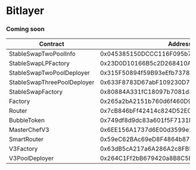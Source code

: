 # Bitlayer

### Coming soon

| Contract                    | Address                                    |
| --------------------------- | ------------------------------------------ |
| StableSwapTwoPoolInfo       | 0x045385150DCCC116F095b724734eE49021D9D687 |
| StableSwapLPFactory         | 0x23D0D10166B5c2D268410A8958002c56fDD27e80 |
| StableSwapTwoPoolDeployer   | 0x315F50894f59B93eEfb7378299E0dE6C1ae26Ce4 |
| StableSwapThreePoolDeployer | 0x633F8783D67abF109230D73Bcb17e992B9C9099C |
| StableSwapFactory           | 0x80884A331fC18097b7081d37ab10731F6f2F790f |
| Factory                     | 0x265a2bA2151b760d6f460D9863a19842EdB032BF |
| Router                      | 0x7cB846bFf42414c824D52E02BBAc8AC8896bcBF0 |
| BubbleToken                 | 0x749df8d9dc83a601f5F7131B058F13816C4718D1 |
| MasterChefV3                | 0x6EE156A1737d6E00d3599e11c70ddCb547879Bb1 |
| SmartRouter                 | 0x59eC62BAc69eD8F4864b870c25F7b18d1D606772 |
| V3Factory                   | 0x63dB5cA217a6A286A2c8FB5a398bD58c44dAFD16 |
| V3PoolDeployer              | 0x264C1Ff2bB679420a8B8C5B71e473FAcFb6B5057 |

